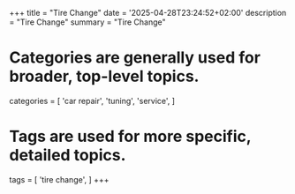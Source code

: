 +++
title = "Tire Change"
date = '2025-04-28T23:24:52+02:00'
description = "Tire Change"
summary = "Tire Change"
# Categories are generally used for broader, top-level topics.
categories = [
 'car repair',
 'tuning',
 'service',
]
# Tags are used for more specific, detailed topics.
tags = [
 'tire change',
]
+++

